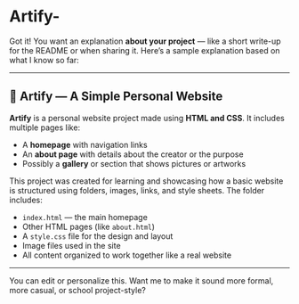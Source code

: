 # Artify-
Got it! You want an explanation **about your project** — like a short write-up for the README or when sharing it. Here’s a sample explanation based on what I know so far:

---

## 🎨 Artify — A Simple Personal Website

**Artify** is a personal website project made using **HTML and CSS**. It includes multiple pages like:

* A **homepage** with navigation links
* An **about page** with details about the creator or the purpose
* Possibly a **gallery** or section that shows pictures or artworks

This project was created for learning and showcasing how a basic website is structured using folders, images, links, and style sheets. The folder includes:

* `index.html` — the main homepage
* Other HTML pages (like `about.html`)
* A `style.css` file for the design and layout
* Image files used in the site
* All content organized to work together like a real website

---

You can edit or personalize this. Want me to make it sound more formal, more casual, or school project-style?
